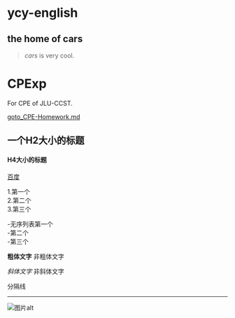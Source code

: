 # ycy-english
## the home of cars

>*cars* is very cool.



# CPExp
For CPE of JLU-CCST.

[goto_CPE-Homework.md](/CPE-Homework.md)


## 一个H2大小的标题

#### H4大小的标题

[百度](www.baidu.com)

1.第一个<br>
2.第二个<br>
3.第三个<br>


-无序列表第一个<br>
-第二个<br>
-第三个<br>


**粗体文字**  非粗体文字

*斜体文字*  非斜体文字

分隔线
_____________

![图片alt]("github")
